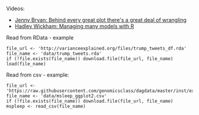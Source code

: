 Videos:

- [Jenny Bryan: Behind every great plot there's a great deal of wrangling](https://www.youtube.com/watch?v=4MfUCX_KpdE)
- [Hadley Wickham: Managing many models with R](https://www.youtube.com/watch?v=rz3_FDVt9eg)

Read from RData - example
```
file_url <- 'http://varianceexplained.org/files/trump_tweets_df.rda'
file_name <- 'data/trump_tweets.rda'
if (!file.exists(file_name)) download.file(file_url, file_name)
load(file_name)
```

Read from csv - example:
```
file_url <- 'https://raw.githubusercontent.com/genomicsclass/dagdata/master/inst/extdata/msleep_ggplot2.csv'
file_name <- 'data/msleep_ggplot2.csv'
if (!file.exists(file_name)) download.file(file_url, file_name)
mspleep <- read_csv(file_name)
```